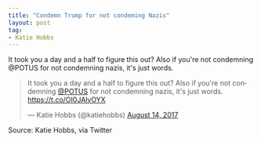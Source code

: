 ```yaml
---
title: "Condemn Trump for not condeming Nazis"
layout: post
tag:
- Katie Hobbs
---
```


It took you a day and a half to figure this out? Also if you're not condemning
@POTUS for not condemning nazis, it's just words.

<blockquote class="twitter-tweet"><p lang="en" dir="ltr">It took you a day and a half to figure this out? Also if you&#39;re not condemning <a href="https://twitter.com/POTUS?ref_src=twsrc%5Etfw">@POTUS</a> for not condemning nazis, it&#39;s just words. <a href="https://t.co/OI0JAlvOYX">https://t.co/OI0JAlvOYX</a></p>&mdash; Katie Hobbs (@katiehobbs) <a href="https://twitter.com/katiehobbs/status/897130625714356224?ref_src=twsrc%5Etfw">August 14, 2017</a></blockquote> <script async src="https://platform.twitter.com/widgets.js" charset="utf-8"></script>

Source: Katie Hobbs, via Twitter
